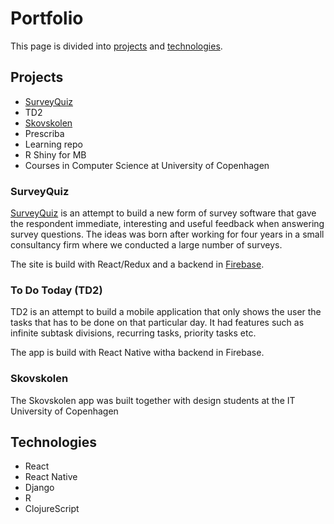 # Portfolio

This page is divided into [projects](#Projects) and [technologies](#Technologies).

## Projects

* [SurveyQuiz](#SurveyQuiz)
* TD2
* [Skovskolen](#Skovskolen)
* Prescriba
* Learning repo
* R Shiny for MB
* Courses in Computer Science at University of Copenhagen

### SurveyQuiz

[SurveyQuiz](https://surveyquiz.dk/) is an attempt to build a new form of survey software that gave the respondent immediate, interesting and useful feedback when answering survey questions. The ideas was born after working for four years in a small consultancy firm where we conducted a large number of surveys.

The site is build with React/Redux and a backend in [Firebase](https://firebase.google.com/).

### To Do Today (TD2)

TD2 is an attempt to build a mobile application that only shows the user the tasks that has to be done on that particular day. It had features such as infinite subtask divisions, recurring tasks, priority tasks etc.

The app is build with React Native witha backend in Firebase.

### Skovskolen

The Skovskolen app was built together with design students at the IT University of Copenhagen

## Technologies

* React
* React Native
* Django
* R
* ClojureScript
